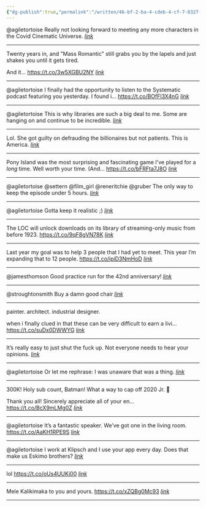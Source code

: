 ```yaml
---
{"dg-publish":true,"permalink":"/written/46-bf-2-ba-4-cdeb-4-cf-7-8327-c050-ce-185-b86/","dgHomeLink":true,"dgPassFrontmatter":false}
---
```


@agiletortoise Really not looking forward to meeting any more characters in the Covid Cinematic Universe.
*[link](http://twitter.com/designatednerd/status/1479331114569416704)*

---

Twenty years in, and "Mass Romantic" still grabs you by the lapels and just shakes you until it gets tired.

And it… https://t.co/3w5XGBU2NY
*[link](http://twitter.com/hotdogsladies/status/1479199615295516673)*

---

@agiletortoise I finally had the opportunity to listen to the Systematic podcast featuring you yesterday. I found i… https://t.co/BOfFl3X4nG
*[link](http://twitter.com/DonPerreault/status/1478810610985021446)*

---

@agiletortoise This is why libraries are such a big deal to me. Some are hanging on and continue to be incredible.
*[link](http://twitter.com/dreamwieber/status/1478407275907731460)*

---

Lol. She got guilty on defrauding the billionaires but not patients. This is America.
*[link](http://twitter.com/film_girl/status/1478159050621603840)*

---

Pony Island was the most surprising and fascinating game I've played for a *long* time. Well worth your time. (And… https://t.co/bFRFta7J8O
*[link](http://twitter.com/SeanMcTex/status/1477483464870006784)*

---

@agiletortoise @settern @film_girl @reneritchie @gruber The only way to keep the episode under 5 hours.
*[link](http://twitter.com/caspercdn/status/1477424069381402632)*

---

@agiletortoise Gotta keep it realistic ;)
*[link](http://twitter.com/arielmichaeli/status/1477372794090442753)*

---

The LOC will unlock downloads on its library of streaming-only music from before 1923. https://t.co/9qF8gVN78K
*[link](http://twitter.com/GlennF/status/1477367566146232323)*

---

Last year my goal was to help 3 people  that I had yet to meet. This year I’m expanding that to 12 people. https://t.co/ipiD3NmHoD
*[link](http://twitter.com/ishabazz/status/1477309400024899590)*

---

@jamesthomson Good practice run for the 42nd anniversary!
*[link](http://twitter.com/reneritchie/status/1477308773211508738)*

---

@stroughtonsmith Buy a damn good chair
*[link](http://twitter.com/drunknbass/status/1476570532644491265)*

---

painter. 
architect. 
industrial designer.

when i finally clued in that these can be very difficult to earn a livi… https://t.co/suDx0DWWYG
*[link](http://twitter.com/isaiah/status/1476333581291163652)*

---

It’s really easy to just shut the fuck up. Not everyone needs to hear your opinions.
*[link](http://twitter.com/film_girl/status/1476258949276094469)*

---

@agiletortoise Or let me rephrase: I was unaware that was a thing.
*[link](http://twitter.com/yonomitt/status/1476238471496929297)*

---

300K! Holy sub count, Batman! What a way to cap off 2020 Jr.  🎉

Thank you all! Sincerely appreciate all of your en… https://t.co/BcX9mLMg0Z
*[link](http://twitter.com/reneritchie/status/1476225302389047298)*

---

@agiletortoise It’s a fantastic speaker. We’ve got one in the living room. https://t.co/AaKH1RPE9S
*[link](http://twitter.com/scott_peterson4/status/1475290097889259520)*

---

@agiletortoise I work at Klipsch and I use your app every day. Does that make us Eskimo brothers?
*[link](http://twitter.com/philyflash/status/1475173041403535369)*

---

lol https://t.co/oUs4UUKi00
*[link](http://twitter.com/Inferis/status/1474875459561209863)*

---

Mele Kalikimaka to you and yours. https://t.co/xZQBg0Mc93
*[link](http://twitter.com/RedQueenCoder/status/1474854291324248067)*

---

